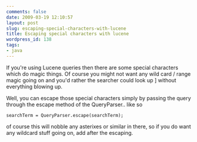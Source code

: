 ```yaml
---
comments: false
date: 2009-03-19 12:10:57
layout: post
slug: escaping-special-characters-with-lucene
title: Escaping special characters with lucene
wordpress_id: 138
tags:
- java
---
```


If you're using Lucene queries then there are some special characters which do magic things. Of course you might not want any wild card / range magic going on and you'd rather the searcher could look up ] without everything blowing up.

Well, you can escape those special characters simply by passing the query through the escape method of the QueryParser.. like so

    
    searchTerm = QueryParser.escape(searchTerm);


of course this will nobble any asterixes or similar in there, so if you do want any wildcard stuff going on, add after the escaping.
